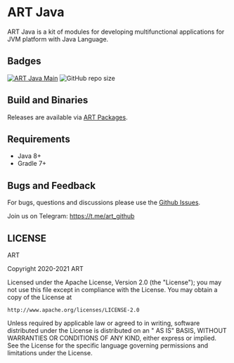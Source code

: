 # ART Java

ART Java is a kit of modules for developing multifunctional applications for JVM platform with Java Language.

## Badges

[![ART Java Main](https://github.com/art-community/art-java/actions/workflows/push-main.yml/badge.svg)](https://github.com/art-community/art-java/actions/workflows/push-main.yml)
![GitHub repo size](https://img.shields.io/github/repo-size/art-community/art-java)

## Build and Binaries

Releases are available via [ART Packages](https://maven.pkg.github.com/art-community/art-packages/).

## Requirements

- Java 8+
- Gradle 7+

## Bugs and Feedback

For bugs, questions and discussions please use the [Github Issues](https://github.com/art-community/art-java/issues).

Join us on Telegram: https://t.me/art_github

## LICENSE

ART

Copyright 2020-2021 ART

Licensed under the Apache License, Version 2.0 (the "License"); you may not use this file except in compliance with the
License. You may obtain a copy of the License at

    http://www.apache.org/licenses/LICENSE-2.0

Unless required by applicable law or agreed to in writing, software distributed under the License is distributed on an "
AS IS" BASIS, WITHOUT WARRANTIES OR CONDITIONS OF ANY KIND, either express or implied. See the License for the specific
language governing permissions and limitations under the License.

